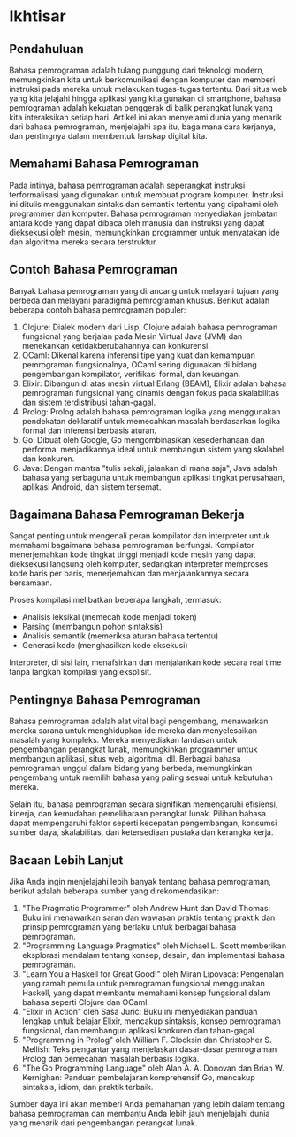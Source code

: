 # Ikhtisar

## Pendahuluan

Bahasa pemrograman adalah tulang punggung dari teknologi modern, memungkinkan kita untuk berkomunikasi dengan komputer dan memberi instruksi pada mereka untuk melakukan tugas-tugas tertentu. Dari situs web yang kita jelajahi hingga aplikasi yang kita gunakan di smartphone, bahasa pemrograman adalah kekuatan penggerak di balik perangkat lunak yang kita interaksikan setiap hari. Artikel ini akan menyelami dunia yang menarik dari bahasa pemrograman, menjelajahi apa itu, bagaimana cara kerjanya, dan pentingnya dalam membentuk lanskap digital kita.

## Memahami Bahasa Pemrograman

Pada intinya, bahasa pemrograman adalah seperangkat instruksi terformalisasi yang digunakan untuk membuat program komputer. Instruksi ini ditulis menggunakan sintaks dan semantik tertentu yang dipahami oleh programmer dan komputer. Bahasa pemrograman menyediakan jembatan antara kode yang dapat dibaca oleh manusia dan instruksi yang dapat dieksekusi oleh mesin, memungkinkan programmer untuk menyatakan ide dan algoritma mereka secara terstruktur.

## Contoh Bahasa Pemrograman

Banyak bahasa pemrograman yang dirancang untuk melayani tujuan yang berbeda dan melayani paradigma pemrograman khusus. Berikut adalah beberapa contoh bahasa pemrograman populer:

1. Clojure: Dialek modern dari Lisp, Clojure adalah bahasa pemrograman fungsional yang berjalan pada Mesin Virtual Java (JVM) dan menekankan ketidakberubahannya dan konkurensi.
2. OCaml: Dikenal karena inferensi tipe yang kuat dan kemampuan pemrograman fungsionalnya, OCaml sering digunakan di bidang pengembangan kompilator, verifikasi formal, dan keuangan.
3. Elixir: Dibangun di atas mesin virtual Erlang (BEAM), Elixir adalah bahasa pemrograman fungsional yang dinamis dengan fokus pada skalabilitas dan sistem terdistribusi tahan-gagal.
4. Prolog: Prolog adalah bahasa pemrograman logika yang menggunakan pendekatan deklaratif untuk memecahkan masalah berdasarkan logika formal dan inferensi berbasis aturan.
5. Go: Dibuat oleh Google, Go mengombinasikan kesederhanaan dan performa, menjadikannya ideal untuk membangun sistem yang skalabel dan konkuren.
6. Java: Dengan mantra "tulis sekali, jalankan di mana saja", Java adalah bahasa yang serbaguna untuk membangun aplikasi tingkat perusahaan, aplikasi Android, dan sistem tersemat.

## Bagaimana Bahasa Pemrograman Bekerja

Sangat penting untuk mengenali peran kompilator dan interpreter untuk memahami bagaimana bahasa pemrograman berfungsi. Kompilator menerjemahkan kode tingkat tinggi menjadi kode mesin yang dapat dieksekusi langsung oleh komputer, sedangkan interpreter memproses kode baris per baris, menerjemahkan dan menjalankannya secara bersamaan.

Proses kompilasi melibatkan beberapa langkah, termasuk:

- Analisis leksikal (memecah kode menjadi token)
- Parsing (membangun pohon sintaksis)
- Analisis semantik (memeriksa aturan bahasa tertentu)
- Generasi kode (menghasilkan kode eksekusi)

Interpreter, di sisi lain, menafsirkan dan menjalankan kode secara real time tanpa langkah kompilasi yang eksplisit.

## Pentingnya Bahasa Pemrograman

Bahasa pemrograman adalah alat vital bagi pengembang, menawarkan mereka sarana untuk menghidupkan ide mereka dan menyelesaikan masalah yang kompleks. Mereka menyediakan landasan untuk pengembangan perangkat lunak, memungkinkan programmer untuk membangun aplikasi, situs web, algoritma, dll. Berbagai bahasa pemrograman unggul dalam bidang yang berbeda, memungkinkan pengembang untuk memilih bahasa yang paling sesuai untuk kebutuhan mereka.

Selain itu, bahasa pemrograman secara signifikan memengaruhi efisiensi, kinerja, dan kemudahan pemeliharaan perangkat lunak. Pilihan bahasa dapat mempengaruhi faktor seperti kecepatan pengembangan, konsumsi sumber daya, skalabilitas, dan ketersediaan pustaka dan kerangka kerja.

## Bacaan Lebih Lanjut

Jika Anda ingin menjelajahi lebih banyak tentang bahasa pemrograman, berikut adalah beberapa sumber yang direkomendasikan:

1. "The Pragmatic Programmer" oleh Andrew Hunt dan David Thomas: Buku ini menawarkan saran dan wawasan praktis tentang praktik dan prinsip pemrograman yang berlaku untuk berbagai bahasa pemrograman.
2. "Programming Language Pragmatics" oleh Michael L. Scott memberikan eksplorasi mendalam tentang konsep, desain, dan implementasi bahasa pemrograman.
3. "Learn You a Haskell for Great Good!" oleh Miran Lipovaca: Pengenalan yang ramah pemula untuk pemrograman fungsional menggunakan Haskell, yang dapat membantu memahami konsep fungsional dalam bahasa seperti Clojure dan OCaml.
4. "Elixir in Action" oleh Saša Jurić: Buku ini menyediakan panduan lengkap untuk belajar Elixir, mencakup sintaksis, konsep pemrograman fungsional, dan membangun aplikasi konkuren dan tahan-gagal.
5. "Programming in Prolog" oleh William F. Clocksin dan Christopher S. Mellish: Teks pengantar yang menjelaskan dasar-dasar pemrograman Prolog dan pemecahan masalah berbasis logika.
6. "The Go Programming Language" oleh Alan A. A. Donovan dan Brian W. Kernighan: Panduan pembelajaran komprehensif Go, mencakup sintaksis, idiom, dan praktik terbaik.

Sumber daya ini akan memberi Anda pemahaman yang lebih dalam tentang bahasa pemrograman dan membantu Anda lebih jauh menjelajahi dunia yang menarik dari pengembangan perangkat lunak.
